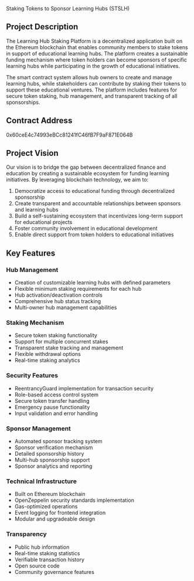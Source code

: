 Staking Tokens to Sponsor Learning Hubs (STSLH)

## Project Description
The Learning Hub Staking Platform is a decentralized application built on the Ethereum blockchain that enables community members to stake tokens in support of educational learning hubs. The platform creates a sustainable funding mechanism where token holders can become sponsors of specific learning hubs while participating in the growth of educational initiatives.

The smart contract system allows hub owners to create and manage learning hubs, while stakeholders can contribute by staking their tokens to support these educational ventures. The platform includes features for secure token staking, hub management, and transparent tracking of all sponsorships.

## Contract Address
0x60ceE4c74993eBCc81241fC46fB7F9aF871E064B

## Project Vision
Our vision is to bridge the gap between decentralized finance and education by creating a sustainable ecosystem for funding learning initiatives. By leveraging blockchain technology, we aim to:

1. Democratize access to educational funding through decentralized sponsorship
2. Create transparent and accountable relationships between sponsors and learning hubs
3. Build a self-sustaining ecosystem that incentivizes long-term support for educational projects
4. Foster community involvement in educational development
5. Enable direct support from token holders to educational initiatives

## Key Features

### Hub Management
- Creation of customizable learning hubs with defined parameters
- Flexible minimum staking requirements for each hub
- Hub activation/deactivation controls
- Comprehensive hub status tracking
- Multi-owner hub management capabilities

### Staking Mechanism
- Secure token staking functionality
- Support for multiple concurrent stakes
- Transparent stake tracking and management
- Flexible withdrawal options
- Real-time staking analytics

### Security Features
- ReentrancyGuard implementation for transaction security
- Role-based access control system
- Secure token transfer handling
- Emergency pause functionality
- Input validation and error handling

### Sponsor Management
- Automated sponsor tracking system
- Sponsor verification mechanism
- Detailed sponsorship history
- Multi-hub sponsorship support
- Sponsor analytics and reporting

### Technical Infrastructure
- Built on Ethereum blockchain
- OpenZeppelin security standards implementation
- Gas-optimized operations
- Event logging for frontend integration
- Modular and upgradeable design

### Transparency
- Public hub information
- Real-time staking statistics
- Verifiable transaction history
- Open source code
- Community governance features